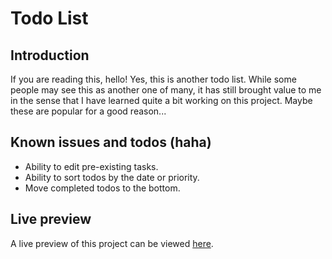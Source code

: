 # Todo List

## Introduction

If you are reading this, hello! Yes, this is another todo list. While some people may see this as another one of many, it has still brought value to me in the sense that I have learned quite a bit working on this project. Maybe these are popular for a good reason...

## Known issues and todos (haha)

- Ability to edit pre-existing tasks.
- Ability to sort todos by the date or priority.
- Move completed todos to the bottom.

## Live preview

A live preview of this project can be viewed [here](https://williamandrews2.github.io/TodoList/).
